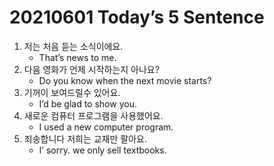 # 20210601 Today’s 5 Sentence



1. 저는 처음 듣는 소식이에요.
   - That’s news to me.
2. 다음 영화가 언제 시작하는지 아나요?
   - Do you know when the next movie starts?
3. 기꺼이 보여드릴수 있어요.
   - I’d be glad to show you.
4. 새로운 컴퓨터 프로그램을 사용했어요.
   - I used a new computer program.
5. 죄송합니다 저희는 교재만 팔아요.
   - I’ sorry. we only sell textbooks.